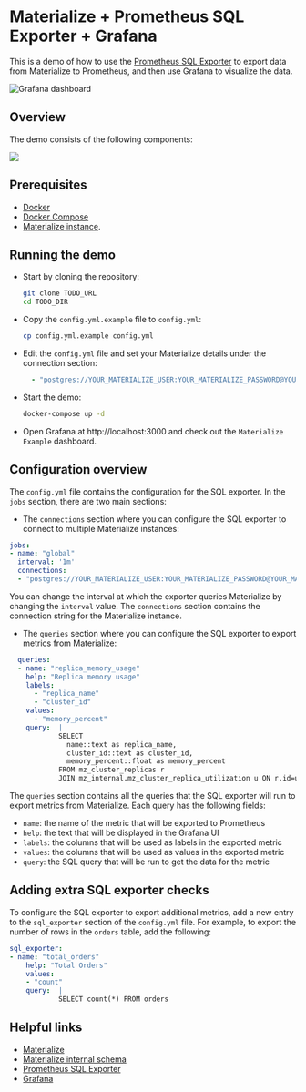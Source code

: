 # Materialize + Prometheus SQL Exporter + Grafana

This is a demo of how to use the [Prometheus SQL Exporter](https://github.com/justwatchcom/sql_exporter/) to export data from Materialize to Prometheus, and then use Grafana to visualize the data.

![](https://imgur.com/JN2PVUz.png "Grafana dashboard")

## Overview

The demo consists of the following components:

![](https://user-images.githubusercontent.com/21223421/215146476-3a6619ff-fbc3-4f79-bec8-d039b89832b0.png)

## Prerequisites

- [Docker](https://docs.docker.com/get-docker/)
- [Docker Compose](https://docs.docker.com/compose/install/)
- [Materialize instance](https://materialize.com/cloud/).

## Running the demo

- Start by cloning the repository:

    ```bash
    git clone TODO_URL
    cd TODO_DIR
    ```

- Copy the `config.yml.example` file to `config.yml`:

    ```bash
    cp config.yml.example config.yml
    ```

- Edit the `config.yml` file and set your Materialize details under the connection section:

    ```yaml
      - "postgres://YOUR_MATERIALIZE_USER:YOUR_MATERIALIZE_PASSWORD@YOUR_MATERIALIZE_HOST.materialize.cloud:6875/materialize"
    ```

- Start the demo:

    ```bash
    docker-compose up -d
    ```

- Open Grafana at http://localhost:3000 and check out the `Materialize Example` dashboard.

## Configuration overview

The `config.yml` file contains the configuration for the SQL exporter. In the `jobs` section, there are two main sections:

- The `connections` section where you can configure the SQL exporter to connect to multiple Materialize instances:

```yaml
jobs:
- name: "global"
  interval: '1m'
  connections:
  - "postgres://YOUR_MATERIALIZE_USER:YOUR_MATERIALIZE_PASSWORD@YOUR_MATERIALIZE_HOST.materialize.cloud:6875/materialize"
```

You can change the interval at which the exporter queries Materialize by changing the `interval` value. The `connections` section contains the connection string for the Materialize instance.

- The `queries` section where you can configure the SQL exporter to export metrics from Materialize:

```yaml
  queries:
  - name: "replica_memory_usage"
    help: "Replica memory usage"
    labels:
      - "replica_name"
      - "cluster_id"
    values:
      - "memory_percent"
    query:  |
            SELECT
              name::text as replica_name,
              cluster_id::text as cluster_id,
              memory_percent::float as memory_percent
            FROM mz_cluster_replicas r 
            JOIN mz_internal.mz_cluster_replica_utilization u ON r.id=u.replica_id;
```

The `queries` section contains all the queries that the SQL exporter will run to export metrics from Materialize. Each query has the following fields:
- `name`: the name of the metric that will be exported to Prometheus
- `help`: the text that will be displayed in the Grafana UI
- `labels`: the columns that will be used as labels in the exported metric
- `values`: the columns that will be used as values in the exported metric
- `query`: the SQL query that will be run to get the data for the metric

## Adding extra SQL exporter checks

To configure the SQL exporter to export additional metrics, add a new entry to the `sql_exporter` section of the `config.yml` file. For example, to export the number of rows in the `orders` table, add the following:

```yaml
sql_exporter:
- name: "total_orders"
    help: "Total Orders"
    values:
    - "count"
    query:  |
            SELECT count(*) FROM orders
```

## Helpful links

- [Materialize](https://materialize.com/)
- [Materialize internal schema](https://materialize.com/docs/sql/system-catalog/mz_internal/)
- [Prometheus SQL Exporter](https://github.com/justwatchcom/sql_exporter/)
- [Grafana](https://grafana.com/)
